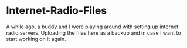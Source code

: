 # Internet-Radio-Files
A while ago, a buddy and I were playing around with setting up internet radio
servers. Uploading the files here as a backup and in case I want to start
working on it again.
